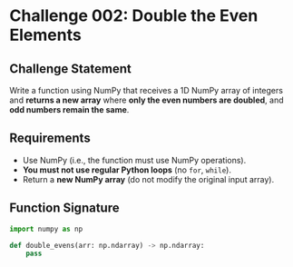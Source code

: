 # Challenge 002: Double the Even Elements

## Challenge Statement

Write a function using NumPy that receives a 1D NumPy array of integers and **returns a new array** where **only the even numbers are doubled**, and **odd numbers remain the same**.

## Requirements

- Use NumPy (i.e., the function must use NumPy operations).
- **You must not use regular Python loops** (no `for`, `while`).
- Return a **new NumPy array** (do not modify the original input array).

## Function Signature
```python
import numpy as np

def double_evens(arr: np.ndarray) -> np.ndarray:
    pass
```